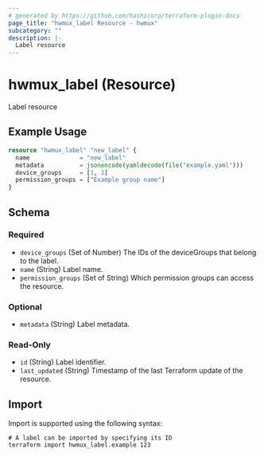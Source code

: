 ```yaml
---
# generated by https://github.com/hashicorp/terraform-plugin-docs
page_title: "hwmux_label Resource - hwmux"
subcategory: ""
description: |-
  Label resource
---
```


# hwmux_label (Resource)

Label resource

## Example Usage

```terraform
resource "hwmux_label" "new_label" {
  name              = "new_label"
  metadata          = jsonencode(yamldecode(file("example.yaml")))
  device_groups     = [1, 2]
  permission_groups = ["Example group name"]
}
```

<!-- schema generated by tfplugindocs -->
## Schema

### Required

- `device_groups` (Set of Number) The IDs of the deviceGroups that belong to the label.
- `name` (String) Label name.
- `permission_groups` (Set of String) Which permission groups can access the resource.

### Optional

- `metadata` (String) Label metadata.

### Read-Only

- `id` (String) Label identifier.
- `last_updated` (String) Timestamp of the last Terraform update of the resource.

## Import

Import is supported using the following syntax:

```shell
# A label can be imported by specifying its ID
terraform import hwmux_label.example 123
```
